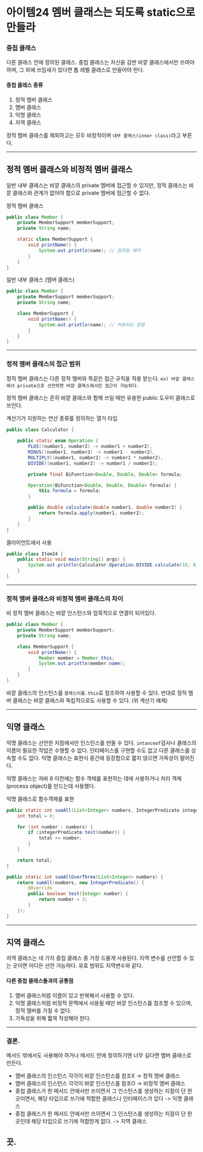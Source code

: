 # 아이템24 멤버 클래스는 되도록 static으로 만들라

### 중첩 클래스
다른 클래스 안에 정의된 클래스. 중첩 클래스는 자신을 감싼 바깥 클래스에서만 쓰여야 하며, 그 외에 쓰임새가 있다면 톱 레벨 클래스로 만들어야 한다.

#### 중첩 클래스 종류

1. 정적 멤버 클래스
2. 멤버 클래스
3. 익명 클래스
4. 지역 클래스

정적 멤버 클래스를 제외하고는 모두 비정적이며 `내부 클래스(inner class)`라고 부른다.

---

## 정적 멤버 클래스와 비정적 멤버 클래스

일반 내부 클래스는 바깥 클래스의 private 멤버에 접근할 수 있지만, 정적 클래스는 바깥 클래스와 관계가 없어야 함으로 private 멤버에 접근할 수 없다.


정적 멤버 클래스
```java
public class Member {
    private MemberSupport memberSupport;
    private String name;

    static class MemberSupport {
        void printName() {
            System.out.println(name); // 컴파일 에러
        }
    }
}
```

일반 내부 클래스 (멤버 클래스)
```java
public class Member {
    private MemberSupport memberSupport;
    private String name;

    class MemberSupport {
        void printName() {
            System.out.println(name); // 허용되는 문법
        }
    }
}
```

---

### 정적 멤버 클래스의 접근 범위

정적 멤버 클래스는 다른 정적 멤버와 똑같은 접근 규칙을 적용 받는다. 
`ex) 바깥 클래스에서 private으로 선언하면 바깥 클래스에서만 접근이 가능하다.`

정적 멤버 클래스는 흔히 바깥 클래스와 함께 쓰일 때만 유용한 public 도우미 클래스로 쓰인다.

계산기가 지원하는 연산 종류를 정의하는 열거 타입
```java
public class Calculator {
    
    public static enum Operation {
        PLUS((number1, number2) -> number1 + number2),
        MINUS((number1, number2) -> number1 - number2),
        MULTIPLY((number1, number2) -> number1 * number2),
        DIVIDE((number1, number2) -> number1 / number2);

        private final BiFunction<Double, Double, Double> formula;

        Operation(BiFunction<Double, Double, Double> formula) {
            this.formula = formula;
        }

        public double calculate(double number1, double number2) {
            return formula.apply(number1, number2);
        }
    }
}
```

클라이언트에서 사용
```java
public class Item24 {
    public static void main(String[] args) {
        System.out.println(Calculator.Operation.DIVIDE.calculate(10, 8)); // 1.25
    }
}
```
---

### 정적 멤버 클래스와 비정적 멤버 클래스의 차이

비 정적 멤버 클래스는 바깥 인스턴스와 암묵적으로 연결이 되어있다.

```java
public class Member {
    private MemberSupport memberSupport;
    private String name;

    class MemberSupport {
        void printName() {
            Member member = Member.this;
            System.out.println(member.name);
        }
    }
}
```

바깥 클래스의 인스턴스를 `클래스이름.this`로 참조하여 사용할 수 있다. 
반대로 정적 멤버 클래스는 바깥 클래스와 독립적으로도 사용할 수 있다. (위 계산기 예제)

---

## 익명 클래스
익명 클래스는 선언한 지점에서만 인스턴스를 만들 수 있다. `intanceof`검사나 클래스의 이름이 필요한 작업은 수행할 수 없다. 인터페이스를 구현할 수도 없고 다른 클래스를 상속할 수도 없다. 익명 클래스는 표현식 중간에 등장함으로 짧지 않으면 가독성이 떨어진다.

익명 클래스는 자바 8 이전에는 함수 객체를 표현하는 데에 사용하거나 처리 객체(process object)를 만드는데 사용했다.

익명 클래스로 함수객체를 표현
```java
public static int sumAll(List<Integer> numbers, IntegerPredicate integerPredicate) {
    int total = 0;

    for (int number : numbers) {
        if (integerPredicate.test(number)) {
            total += number;
        }
    }

    return total;
}

public static int sumAllOverThree(List<Integer> numbers) {
    return sumAll(numbers, new IntegerPredicate() {
        @Override
        public boolean test(Integer number) {
            return number > 3;
        }
    });
}
```

---

## 지역 클래스
지역 클래스는 네 가지 중첩 클래스 중 가장 드물게 사용된다. 지역 변수를 선언할 수 있는 곳이면 어디든 선언 가능하다. 유효 범위도 지역변수와 같다.

#### 다른 중첩 클래스들과의 공통점

1. 멤버 클래스처럼 이름이 있고 반복해서 사용할 수 있다.
2. 익명 클래스처럼 비정적 문맥에서 사용될 때만 바깥 인스턴스를 참조할 수 있으며, 정적 멤버를 가질 수 없다.
3. 가독성을 위해 짧게 작성해야 한다.

---

### 결론.

메서드 밖에서도 사용해야 하거나 메서드 안에 정의하기엔 너무 길다면 멤버 클래스로 만든다.

- 멤버 클래스의 인스턴스 각각이 바깥 인스턴스를 참조X -> 정적 멤버 클래스
- 멤버 클래스의 인스턴스 각각이 바깥 인스턴스를 참조O -> 비정적 멤버 클래스
- 중첩 클래스가 한 메서드 안에서만 쓰이면서 그 인스턴스를 생성하는 지점이 단 한 곳이면서, 해당 타입으로 쓰기에 적합한 클래스나 인터페이스가 있다 -> 익명 클래스
- 중첩 클래스가 한 메서드 안에서만 쓰이면서 그 인스턴스를 생성하는 지점이 단 한 곳인데 해당 타입으로 쓰기에 적합한게 없다. -> 지역 클래스


## 끗.